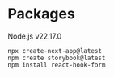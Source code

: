 # Packages

Node.js v22.17.0

```
npx create-next-app@latest
npm create storybook@latest
npm install react-hook-form
```

